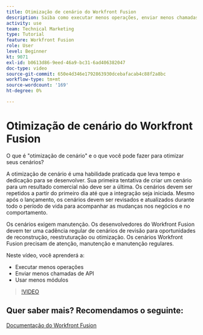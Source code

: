 ```yaml
---
title: Otimização de cenário do Workfront Fusion
description: Saiba como executar menos operações, enviar menos chamadas de API e usar menos módulos, tudo em [!DNL Adobe Workfront Fusion].
activity: use
team: Technical Marketing
type: Tutorial
feature: Workfront Fusion
role: User
level: Beginner
kt: 9071
exl-id: b0613d86-9eed-46a9-bc31-6ad406382047
doc-type: video
source-git-commit: 650e4d346e1792863930dcebafacab4c88f2a8bc
workflow-type: tm+mt
source-wordcount: '169'
ht-degree: 0%

---
```


# Otimização de cenário do Workfront Fusion

O que é &quot;otimização de cenário&quot; e o que você pode fazer para otimizar seus cenários?

A otimização de cenário é uma habilidade praticada que leva tempo e dedicação para se desenvolver. Sua primeira tentativa de criar um cenário para um resultado comercial não deve ser a última. Os cenários devem ser repetidos a partir do primeiro dia até que a integração seja iniciada. Mesmo após o lançamento, os cenários devem ser revisados e atualizados durante todo o período de vida para acompanhar as mudanças nos negócios e no comportamento.

Os cenários exigem manutenção. Os desenvolvedores do Workfront Fusion devem ter uma cadência regular de cenários de revisão para oportunidades de reconstrução, reestruturação ou otimização. Os cenários Workfront Fusion precisam de atenção, manutenção e manutenção regulares.

Neste vídeo, você aprenderá a:

* Executar menos operações
* Enviar menos chamadas de API
* Usar menos módulos

>[!VIDEO](https://video.tv.adobe.com/v/335313/?quality=12&learn=on)

## Quer saber mais? Recomendamos o seguinte:

[Documentação do Workfront Fusion](https://experienceleague.adobe.com/docs/workfront/using/adobe-workfront-fusion/workfront-fusion-2.html?lang=en)
